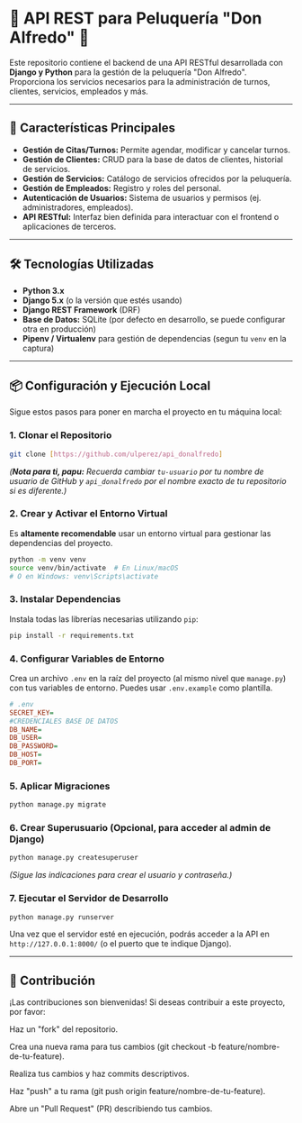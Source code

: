 # 💈 API REST para Peluquería "Don Alfredo" 💈

Este repositorio contiene el backend de una API RESTful desarrollada con **Django y Python** para la gestión de la peluquería "Don Alfredo". Proporciona los servicios necesarios para la administración de turnos, clientes, servicios, empleados y más.

---

## 🚀 Características Principales

* **Gestión de Citas/Turnos:** Permite agendar, modificar y cancelar turnos.
* **Gestión de Clientes:** CRUD para la base de datos de clientes, historial de servicios.
* **Gestión de Servicios:** Catálogo de servicios ofrecidos por la peluquería.
* **Gestión de Empleados:** Registro y roles del personal.
* **Autenticación de Usuarios:** Sistema de usuarios y permisos (ej. administradores, empleados).
* **API RESTful:** Interfaz bien definida para interactuar con el frontend o aplicaciones de terceros.

---

## 🛠️ Tecnologías Utilizadas

* **Python 3.x**
* **Django 5.x** (o la versión que estés usando)
* **Django REST Framework** (DRF)
* **Base de Datos:** SQLite (por defecto en desarrollo, se puede configurar otra en producción)
* **Pipenv / Virtualenv** para gestión de dependencias (segun tu `venv` en la captura)

---

## 📦 Configuración y Ejecución Local

Sigue estos pasos para poner en marcha el proyecto en tu máquina local:

### 1. Clonar el Repositorio

```bash
git clone [https://github.com/ulperez/api_donalfredo]
````

*(**Nota para ti, papu:** Recuerda cambiar `tu-usuario` por tu nombre de usuario de GitHub y `api_donalfredo` por el nombre exacto de tu repositorio si es diferente.)*

### 2\. Crear y Activar el Entorno Virtual

Es **altamente recomendable** usar un entorno virtual para gestionar las dependencias del proyecto.

```bash
python -m venv venv
source venv/bin/activate  # En Linux/macOS
# O en Windows: venv\Scripts\activate
```

### 3\. Instalar Dependencias

Instala todas las librerías necesarias utilizando `pip`:

```bash
pip install -r requirements.txt
```

### 4\. Configurar Variables de Entorno

Crea un archivo `.env` en la raíz del proyecto (al mismo nivel que `manage.py`) con tus variables de entorno. Puedes usar `.env.example` como plantilla.

```ini
# .env
SECRET_KEY=
#CREDENCIALES BASE DE DATOS
DB_NAME=
DB_USER=
DB_PASSWORD=
DB_HOST=
DB_PORT=
```


### 5\. Aplicar Migraciones

```bash
python manage.py migrate
```

### 6\. Crear Superusuario (Opcional, para acceder al admin de Django)

```bash
python manage.py createsuperuser
```

*(Sigue las indicaciones para crear el usuario y contraseña.)*

### 7\. Ejecutar el Servidor de Desarrollo

```bash
python manage.py runserver
```

Una vez que el servidor esté en ejecución, podrás acceder a la API en `http://127.0.0.1:8000/` (o el puerto que te indique Django).

-----

## 🤝 Contribución
¡Las contribuciones son bienvenidas! Si deseas contribuir a este proyecto, por favor:

Haz un "fork" del repositorio.

Crea una nueva rama para tus cambios (git checkout -b feature/nombre-de-tu-feature).

Realiza tus cambios y haz commits descriptivos.

Haz "push" a tu rama (git push origin feature/nombre-de-tu-feature).

Abre un "Pull Request" (PR) describiendo tus cambios.


